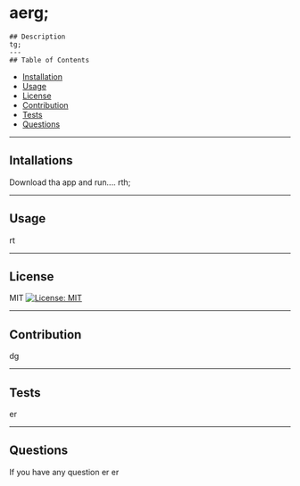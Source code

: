 # aerg;
   
    ## Description 
    tg;
    ---
    ## Table of Contents


* [Installation](#installations)
* [Usage](#usage)
* [License](#license)
* [Contribution](#contributing)
* [Tests](#tests)
* [Questions](#questions)

---

## Intallations
Download tha app and run....
rth;

---

## Usage

rt

---

## License

MIT
[![License: MIT](https://img.shields.io/badge/License-MIT-yellow.svg)](https://opensource.org/licenses/MIT)

---

## Contribution

dg

---

## Tests

er

---

## Questions
If you have any question er
er

